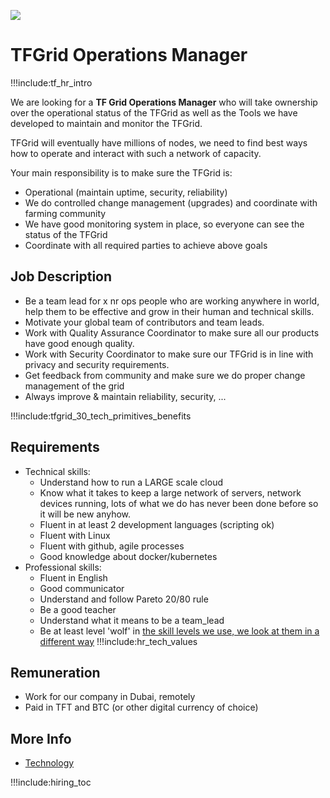 
![](img/ops_manager.png)


# TFGrid Operations Manager

!!!include:tf_hr_intro

We are looking for a **TF Grid Operations Manager** who will take ownership over the operational status of the TFGrid as well as the Tools we have developed to maintain and monitor the TFGrid.

TFGrid will eventually have millions of nodes, we need to find best ways how to operate and interact with such a network of capacity.

Your main responsibility is to make sure the TFGrid is:
- Operational (maintain uptime, security, reliability)
- We do controlled change management (upgrades) and coordinate with farming community
- We have good monitoring system in place, so everyone can see the status of the TFGrid
- Coordinate with all required parties to achieve above goals

## Job Description

- Be a team lead for x nr ops people who are working anywhere in world, help them to be effective and grow in their human and technical skills.
- Motivate your global team of contributors and team leads.
- Work with Quality Assurance Coordinator to make sure all our products have good enough quality.
- Work with Security Coordinator to make sure our TFGrid is in line with privacy and security requirements.
- Get feedback from community and make sure we do proper change management of the grid
- Always improve & maintain reliability, security, ...

!!!include:tfgrid_30_tech_primitives_benefits

## Requirements

- Technical skills:
  - Understand how to run a LARGE scale cloud
  - Know what it takes to keep a large network of servers, network devices running, lots of what we do has never been done before so it will be new anyhow.
  - Fluent in at least 2 development languages (scripting ok)
  - Fluent with Linux
  - Fluent with github, agile processes
  - Good knowledge about docker/kubernetes
- Professional skills:
  - Fluent in English
  - Good communicator
  - Understand and follow Pareto 20/80 rule
  - Be a good teacher
  - Understand what it means to be a team_lead 
  - Be at least level 'wolf' in [the skill levels we use, we look at them in a different way](freeflownation:p2p_awareness_level) 
!!!include:hr_tech_values

## Remuneration

- Work for our company in Dubai, remotely
- Paid in TFT and BTC (or other digital currency of choice)

## More Info

- [Technology](cloud:technology)

!!!include:hiring_toc